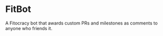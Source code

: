 FitBot
======

A Fitocracy bot that awards custom PRs and milestones as comments to anyone who friends it.
